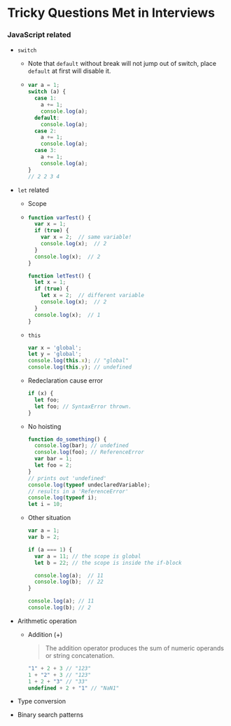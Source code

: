 # Tricky Questions Met in Interviews

### JavaScript related

+ `switch`

  + Note that `default` without break will not jump out of switch, place `default` at first will disable it.

  + ```javascript
    var a = 1;
    switch (a) {
      case 1:
        a += 1;
        console.log(a);
      default:
        console.log(a);
      case 2:
        a += 1;
        console.log(a);
      case 3:
        a += 1;
        console.log(a);
    }
    // 2 2 3 4
    ```

+ `let` related

  + Scope

  + ```javascript
    function varTest() {
      var x = 1;
      if (true) {
        var x = 2;  // same variable!
        console.log(x);  // 2
      }
      console.log(x);  // 2
    }
    
    function letTest() {
      let x = 1;
      if (true) {
        let x = 2;  // different variable
        console.log(x);  // 2
      }
      console.log(x);  // 1
    }
    ```

  + `this` 

    ```javascript
    var x = 'global';
    let y = 'global';
    console.log(this.x); // "global"
    console.log(this.y); // undefined
    ```

  + Redeclaration cause error

    ```javascript
    if (x) {
      let foo;
      let foo; // SyntaxError thrown.
    }
    ```

  + No hoisting

    ```javascript
    function do_something() {
      console.log(bar); // undefined
      console.log(foo); // ReferenceError
      var bar = 1;
      let foo = 2;
    }
    // prints out 'undefined'
    console.log(typeof undeclaredVariable);
    // results in a 'ReferenceError'
    console.log(typeof i);
    let i = 10;
    ```

  + Other situation

    ```javascript
    var a = 1;
    var b = 2;
    
    if (a === 1) {
      var a = 11; // the scope is global
      let b = 22; // the scope is inside the if-block
    
      console.log(a);  // 11
      console.log(b);  // 22
    } 
    
    console.log(a); // 11
    console.log(b); // 2
    ```

+ Arithmetic operation

  + Addition (+)

    > The addition operator produces the sum of numeric operands or string concatenation.

    ```javascript
    "1" + 2 + 3 // "123"
    1 + "2" + 3 // "123"
    1 + 2 + "3" // "33"
    undefined + 2 + "1" // "NaN1"
    ```

+ Type conversion

+ Binary search patterns